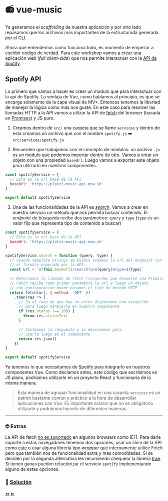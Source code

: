 # 📻 vue-music

Ya generamos el *scaffolding* de nuestra aplicación y por otro lado repasamos que los archivos más importantes de la estructurada generada por el CLI.

Ahora que entendemos como funciona todo, es momento de empezar a escribir código de verdad. Para este workshop vamos a crear una aplicación web (*full client-side*) que nos permite interactuar con la [API de Spotify](https://developer.spotify.com/web-api/user-guide/).


## Spotify API

Lo primero que vamos a hacer es crear un modulo que para interactuar con la api de Spotify. La ventaja de Vue, como hablamos al principio, es que se encarga solamente de la capa visual de MV*. Entonces tenemos la libertad de manejar la lógica como más nos guste. En este caso para resolver las llamadas HTTP a la API vamos a utilzar la API de [fetch](https://developer.mozilla.org/es/docs/Web/API/Fetch_API/Utilizando_Fetch) del browser (basada en [Promises](https://developer.mozilla.org/es/docs/Web/JavaScript/Referencia/Objetos_globales/Promise)) y JS puro.

1. Creamos dentro de `src/` una carpeta que se llame `services` y dentro de esta creamos un archivo que con el nombre `spotify.js` ➡️ `src/services/spotify.js`

2. Recuerden que trabajamos con el concepto de módulos: un archivo `.js` es un modulo que podemos importar dentro de otro. Vamos a crear un objeto con una propiedad `baseUrl`. Luego vamos a exportar este objeto para utilizarlo en nuestros componentes.

```javascript
const spotifyService = {
  // Esta es la url base de la API
  baseUrl: 'https://platzi-music-api.now.sh'
}

export default spotifyService
```

3. Una de las funcionalidades de la API es [*search*](https://developer.spotify.com/web-api/search-item/). Vamos a crear en nuestro servicio un método que nos permita buscar contenido. El *endpoint* de búsqueda recibe dos parámetros: `query` y `type` (`type` es un valor fijo que representa tipo de contenido a buscar)

```javascript
const spotifyService = {
  // Esta es la url base de la API
  baseUrl: 'https://platzi-music-api.now.sh'
}

spotifyService.search = function (query, type) {
  // Usando template strings de ES2015 armamos la url del endpoint con
  // el formato esperado por la API.
  const url = `${this.baseUrl}/search?q=${query}&type=${type}`

  // Retornamos la llamada de fetch (recuerden que devuelve una Promise).
  // Fetch recibe como primer parametro la url y luego un objeto
  // con configuracion donde pasamos el tipo de metodo HTTP
  return fetch(url, { method: 'GET' })
    .then(res => {
      // En el caso de que hay un error disparamos una excepción
      // para luego manejarla en nuestro componente
      if (res.status !== 200) {
        throw res.statusText
      }

      // Casteamos la respuesta y la devolvemos para
      // usarla luego en el componente
      return res.json()
    })
}

export default spotifyService
```

Ya tenemos lo que necesitamos de Spotify para integrarlo en nuestros componentes Vue. Como decíamos antes, este código que escribimos es JS plano, podríamos utilizarlo en un proyecto React y funcionaría de la misma manera.

> Esta manera de agrupar funcionalidad en una carpeta `services` es un patrón bastante común y práctico a la hora de desarrollar aplicaciones con Vue. Es importante aclarar que no es obligatorio utilizarlo y podríamos hacerlo de diferentes maneras.

___
### 🤓 Extras
La API de fetch [no es soportado](http://caniuse.com/#search=fetch) en algunos browsers como IE11. Para darle soporte a estas navegadores tenemos dos opciones, usar un shim de la API como [este](https://github.com/github/fetch) o usar alguna librería tipo *wrapper* que internamente utilice Fetch pero que también nos de funcionalidad extra y mas comodidades. Si se deciden por la segunda alternativa les recomiendo chequear la librería [trae](https://github.com/Huemul/trae). Si tienen ganas pueden refactorizar el servicio `spotify` implementando alguno de estas opciones.

### 📝 [Solución](https://github.com/ianaya89/workshop-vuejs/blob/master/hints/08.md)

[⏪](https://github.com/ianaya89/workshop-vuejs/blob/master/ex/07.md)  [⏩](https://github.com/ianaya89/workshop-vuejs/blob/master/ex/09.md)
